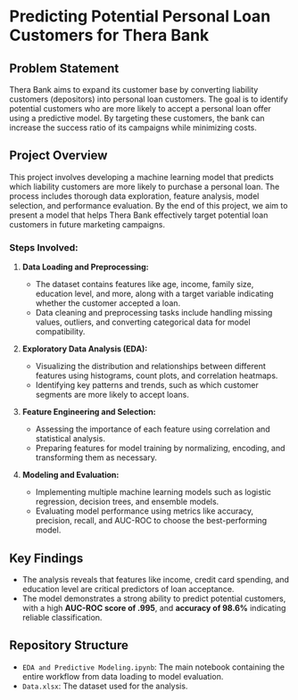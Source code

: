 # Predicting Potential Personal Loan Customers for Thera Bank

## Problem Statement
Thera Bank aims to expand its customer base by converting liability customers (depositors) into personal loan customers. The goal is to identify potential customers who are more likely to accept a personal loan offer using a predictive model. By targeting these customers, the bank can increase the success ratio of its campaigns while minimizing costs.

## Project Overview
This project involves developing a machine learning model that predicts which liability customers are more likely to purchase a personal loan. The process includes thorough data exploration, feature analysis, model selection, and performance evaluation. By the end of this project, we aim to present a model that helps Thera Bank effectively target potential loan customers in future marketing campaigns.

### Steps Involved:
1. **Data Loading and Preprocessing:**
   - The dataset contains features like age, income, family size, education level, and more, along with a target variable indicating whether the customer accepted a loan.
   - Data cleaning and preprocessing tasks include handling missing values, outliers, and converting categorical data for model compatibility.

2. **Exploratory Data Analysis (EDA):**
   - Visualizing the distribution and relationships between different features using histograms, count plots, and correlation heatmaps.
   - Identifying key patterns and trends, such as which customer segments are more likely to accept loans.

3. **Feature Engineering and Selection:**
   - Assessing the importance of each feature using correlation and statistical analysis.
   - Preparing features for model training by normalizing, encoding, and transforming them as necessary.

4. **Modeling and Evaluation:**
   - Implementing multiple machine learning models such as logistic regression, decision trees, and ensemble models.
   - Evaluating model performance using metrics like accuracy, precision, recall, and AUC-ROC to choose the best-performing model.



## Key Findings
- The analysis reveals that features like income, credit card spending, and education level are critical predictors of loan acceptance.
- The model demonstrates a strong ability to predict potential customers, with a high **AUC-ROC score of .995**, and **accuracy of 98.6%** indicating reliable classification.

## Repository Structure
- `EDA and Predictive Modeling.ipynb`: The main notebook containing the entire workflow from data loading to model evaluation.
- `Data.xlsx`: The dataset used for the analysis.
